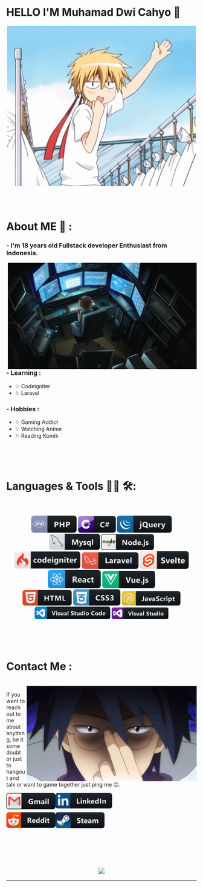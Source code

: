 # HELLO I'M Muhamad Dwi Cahyo 👋

<div align="center">
<img hight="300" width="500" alt="GIF" align="center" src="https://github.com/dwicahyo1512/dwicahyo1512/blob/main/assets/Takumi-USUI-wave.gif">
</div>

</br>
</br>
</br>


# About ME 💬 :

### - I'm 18 years old Fullstack developer Enthusiast from Indonesia.

<img hight="400" width="500" alt="GIF" align="right" src="https://github.com/dwicahyo1512/dwicahyo1512/blob/main/assets/EgUx.gif">

### - Learning :
- ✨ Codeigniter
- ✨ Laravel

### - Hobbies : 
- ✨ Gaming Addict
- ✨ Watching Anime
- ✨ Reading Komik

</br>
</br>
</br>



# Languages & Tools 👨‍💻 🛠:
</br>

<p align="center">

<!-- For more icons please follow  https://github.com/MikeCodesDotNET/ColoredBadges -->
<img src="https://github.com/dwicahyo1512/dwicahyo1512/blob/main/assets/icons/php.png" alt="php" width="120">
<img src="https://github.com/dwicahyo1512/dwicahyo1512/blob/main/assets/icons/csharp.png" alt="csharp" width="100">
<img src="https://github.com/dwicahyo1512/dwicahyo1512/blob/main/assets/icons/jquery.png" alt="jquery" width="145">
<img src="https://github.com/dwicahyo1512/dwicahyo1512/blob/main/assets/icons/mysql.png" alt="mysql" width="135">
<img src="https://github.com/dwicahyo1512/dwicahyo1512/blob/main/assets/icons/nodejs.png" alt="nodejs" width="140">
</br>
<img src="https://github.com/dwicahyo1512/dwicahyo1512/blob/main/assets/icons/codeigniter.png" alt="codeigniter" width="175">
<img src="https://github.com/dwicahyo1512/dwicahyo1512/blob/main/assets/icons/laravel.png" alt="laravel" width="150">
<img src="https://github.com/dwicahyo1512/dwicahyo1512/blob/main/assets/icons/svelte.png" alt="svelte" width="130">
<img src="https://github.com/dwicahyo1512/dwicahyo1512/blob/main/assets/icons/react.png" alt="react" width="140">
<img src="https://github.com/dwicahyo1512/dwicahyo1512/blob/main/assets/icons/vue.png" alt="vue" width="140">
</br>
<img src="https://github.com/dwicahyo1512/dwicahyo1512/blob/main/assets/icons/html.png" alt="html" width="130">
<img src="https://github.com/dwicahyo1512/dwicahyo1512/blob/main/assets/icons/css.png" alt="css" width="125">
<img src="https://github.com/dwicahyo1512/dwicahyo1512/blob/main/assets/icons/js.png" alt="js" width="155">
</br>
<img src="https://github.com/dwicahyo1512/dwicahyo1512/blob/main/assets/icons/visualstudio_code.png" alt="visualstudio_code" width="200" hight="100">
<img src="https://github.com/dwicahyo1512/dwicahyo1512/blob/main/assets/icons/visualstudio.png" alt="visualstudio" width="150" hight="60">
</p>
</br>
</br>
</br>



# Contact Me :

<p>
 </br>


<img hight="320" width="450" align="right" alt="GIF" src="https://github.com/dwicahyo1512/dwicahyo1512/blob/main/assets/6db16173c29293e2c0f63db13601a85d.gif">


If you want to reach out to me about anything, be it some doubt or just to hangout and talk or want to game together just ping me 😉.

<a href="mailto:dwicahyo.1512@gmail.com">
 <img align="left" alt="Gmail" width="130" hight="100" src="https://github.com/dwicahyo1512/dwicahyo1512/blob/main/assets/icons/gmail.png" />
</a>
<a href="https://www.linkedin.com/in/ashutosh-saxena-7b326817b/">
  <img align="left" alt="Linkedin" width="150" hight="100" src="https://github.com/dwicahyo1512/dwicahyo1512/blob/main/assets/icons/linkedin.png" />
</br>
</br>
</br>
</a>
<a href="https://www.reddit.com/user/X_Ashutosh_X">
  <img align="left" alt=" Reddit" width="130" hight="100" src="https://github.com/dwicahyo1512/dwicahyo1512/blob/main/assets/icons/reddit.png" />
</a>
<a href="https://steamcommunity.com/profiles/76561198182224539/">
  <img align="left" alt="Steam" width="130" hight="100" src="https://github.com/dwicahyo1512/dwicahyo1512/blob/main/assets/icons/steam.png" />
</a>
 </p>
 

</br>
</br>
</br>
</br>
</br>
</br>
</br>



<p align="center" >  
  <a href="https://github.com/anuraghazra/github-readme-stats"> 
<img  src="https://github-readme-stats.vercel.app/api?username=dwicahyo1512&&show_icons=true&theme=radical"/>
  </a>
  </p>

*************
